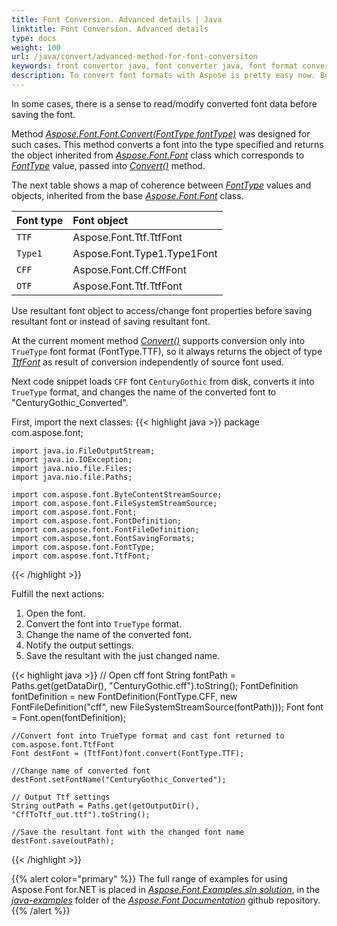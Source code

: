 ```yaml
---
title: Font Conversion. Advanced details | Java
linktitle: Font Conversion. Advanced details
type: docs
weight: 100
url: /java/convert/advanced-method-for-font-conversiton
keywords: front convertor java, font converter java, font format converter java
description: To convert font formats with Aspose is pretty easy now. But sometimes you need to read/modify converted font data before saving the font. The method described is aimed to help with it.
---
```


In some cases, there is a sense to read/modify converted font data before saving the font.

Method [*Aspose.Font.Font.Convert(FontType fontType)*](https://apireference.aspose.com/font/java/com.aspose.font/Font#convert-com.aspose.font.FontType-) was designed for such cases. This method converts a font into the type specified and 
returns the object inherited from [*Aspose.Font.Font*](https://apireference.aspose.com/font/java/com.aspose.font/Font) class which corresponds to [*FontType*](https://apireference.aspose.com/font/java/com.aspose.font/FontType) value, passed into [*Convert()*](https://apireference.aspose.com/font/java/com.aspose.font/Font#convert-com.aspose.font.FontType-) method.

The next table shows a map of coherence between [*FontType*](https://apireference.aspose.com/font/java/com.aspose.font/FontType) values and objects, inherited from the base [*Aspose.Font.Font*](https://apireference.aspose.com/font/java/com.aspose.font/Font) class.


| **Font type**| **Font object**|
| :- | :- |
|`TTF`|Aspose.Font.Ttf.TtfFont|
|`Type1`|Aspose.Font.Type1.Type1Font|
|`CFF`|Aspose.Font.Cff.CffFont|
|`OTF`|Aspose.Font.Ttf.TtfFont|


Use resultant font object to access/change font properties before saving resultant font or instead of saving resultant font.

At the current moment method [*Convert()*](https://apireference.aspose.com/font/java/com.aspose.font/Font#convert-com.aspose.font.FontType-) supports conversion only into `TrueType` font format (FontType.TTF), so it always returns 
the object of type [*TtfFont*](https://apireference.aspose.com/font/java/com.aspose.font/TtfFont) as result of conversion independently of source font used. 

Next code snippet loads `CFF` font `CenturyGothic` from disk, converts it into `TrueType` format, and changes the name of the converted font to "CenturyGothic_Converted".

First, import the next classes:
{{< highlight java >}} 
    package com.aspose.font;

    import java.io.FileOutputStream;
    import java.io.IOException;
    import java.nio.file.Files;
    import java.nio.file.Paths;

    import com.aspose.font.ByteContentStreamSource;
    import com.aspose.font.FileSystemStreamSource;
    import com.aspose.font.Font;
    import com.aspose.font.FontDefinition;
    import com.aspose.font.FontFileDefinition;
    import com.aspose.font.FontSavingFormats;
    import com.aspose.font.FontType;
    import com.aspose.font.TtfFont;
{{< /highlight >}}

Fulfill the next actions:

1. Open the font.
2. Convert the font into `TrueType` format.
3. Change the name of the converted font.
4. Notify the output settings.
5. Save the resultant with the just changed name.

{{< highlight java >}} 
    // Open cff font
    String fontPath = Paths.get(getDataDir(), "CenturyGothic.cff").toString();
    FontDefinition fontDefinition = new FontDefinition(FontType.CFF, new FontFileDefinition("cff", new FileSystemStreamSource(fontPath)));
    Font font = Font.open(fontDefinition);

    //Convert font into TrueType format and cast font returned to com.aspose.font.TtfFont
    Font destFont = (TtfFont)font.convert(FontType.TTF);

    //Change name of converted font
    destFont.setFontName("CenturyGothic_Converted");		
		
    // Output Ttf settings
    String outPath = Paths.get(getOutputDir(), "CffToTtf_out.ttf").toString();
		
    //Save the resultant font with the changed font name
    destFont.save(outPath);	
{{< /highlight >}}

{{% alert color="primary" %}}
The full range of examples for using Aspose.Font for.NET is placed in [*Aspose.Font.Examples.sln solution*](https://github.com/aspose-font/Aspose.Font-Documentation/tree/master/java-examples/src/main/java/com/aspose/font/examples/convertfont), in the [*java-examples*](https://github.com/aspose-font/Aspose.Font-Documentation/tree/master/java-examples/src/main/java/com/aspose/font/examples) folder of the [*Aspose.Font Documentation*](https://github.com/aspose-font/Aspose.Font-Documentation) github repository. 
{{% /alert %}}
